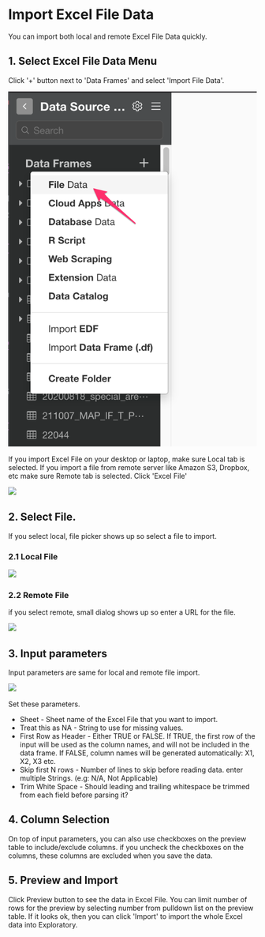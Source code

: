 # Import Excel File Data

You can import both local and remote Excel File Data quickly.

## 1. Select Excel File Data Menu

Click '+' button next to 'Data Frames' and select 'Import File Data'.

![](images/import-file-data.png)

If you import Excel File on your desktop or laptop, make sure Local tab is selected. If you import a file from remote server like Amazon S3, Dropbox, etc make sure Remote tab is selected. Click 'Excel File'

![](images/excel-select.png)

## 2. Select File.
If you select local, file picker shows up so select a file to import.
### 2.1 Local File

![](images/local-file-picker-excel.png)

### 2.2 Remote File
if you select remote, small dialog shows up so enter a URL for the file.

![](images/import-remote-excel-url.png)


## 3. Input parameters

Input parameters are same for local and remote file import.

![](images/import-excel-dialog.png)

Set these parameters.

* Sheet - Sheet name of the Excel File that you want to import.
* Treat this as NA - String to use for missing values.
* First Row as Header - Either TRUE or FALSE. 
If TRUE, the first row of the input will be used as the column names, and will not be included in the data frame. If FALSE, column names will be generated automatically: X1, X2, X3 etc.
* Skip first N rows - Number of lines to skip before reading data.
enter multiple Strings. (e.g: N/A, Not Applicable)
* Trim White Space - Should leading and trailing whitespace be trimmed from each field before parsing it?


## 4. Column Selection

On top of input parameters, you can also use checkboxes on the preview table to include/exclude columns. if you uncheck the checkboxes on the columns, these columns are excluded when you save the data. 

## 5. Preview and Import

Click Preview button to see the data in Excel File. You can limit number of rows for the preview by selecting number from pulldown list on the preview table. If it looks ok, then you can click 'Import' to import the whole Excel data into Exploratory.
